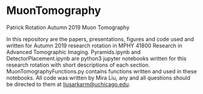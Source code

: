 # MuonTomography
Patrick Rotation Autumn 2019
Muon Tomography

In this repository are the papers, presentations, figures and code used and written for Autumn 2019 research rotation in MPHY 41800 Research in Advanced Tomographic Imaging.
Pyramids.ipynb and DetectorPlacement.ipynb are python3 jupyter notebooks written for this research rotation with short descriptions of each section.
MuonTomographyFunctions.py contains functions written and used in these notebooks. 
All code was written by Mira Liu, any and all questions should be directed to them at liusarkarm@uchicago.edu.
